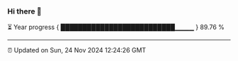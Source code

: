 ### Hi there 👋

⏳ Year progress { ██████████████████████████▁▁▁▁ } 89.76 %

---

⏰ Updated on Sun, 24 Nov 2024 12:24:26 GMT
